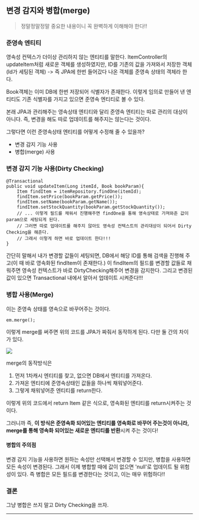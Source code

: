 ## 변경 감지와 병합(merge)

> 정말정말정말 중요한 내용이니 꼭 완벽하게 이해해야 한다!!

### 준영속 엔티티
영속성 컨텍스가 더이상 관리하지 않는 엔티티를 말한다.
ItemController의 updateItem처럼
새로운 객체를 생성하였지만, ID를 기존의 값을 가져와서 저장한 객체(Id가 세팅된 객체) -> 즉 JPA에 한번 들어갔다 나온 객체를 준영속 상태의 객체라 한다.

Book객체는 이미 DB에 한번 저장되어 식별자가 존재한다.
이렇게 임의로 만들어 낸 엔티티도 기존 식별자를 가지고 있으면 준영속 엔티티로 볼 수 있다.

본래 JPA과 관리해주는 영속상태 엔티티와 달리 준영속 엔티티는 따로 관리의 대상이 아니다. 즉, 변경을 해도 따로 업데이트를 해주지는 않는다는 것이다.

그렇다면 이런 준영속상태 엔티티를 어떻게 수정해 줄 수 있을까?

* 변경 감지 기능 사용
* 병합(merge) 사용

### 변경 감지 기능 사용(Dirty Checking)

```
@Transactional
public void updateItem(Long itemId, Book bookParam){
    Item findItem = itemRepository.findOne(itemId);
    findItem.setPrice(bookParam.getPrice());
    findItem.setName(bookParam.getName());
    findItem.setStockQuantity(bookParam.getStockQuantity());
    // ... 이렇게 필드를 채워서 진행해주면 findOne을 통해 영속상태로 가져와준 값이 param으로 세팅되게 된다.
    // 그러면 따로 업데이트를 해주지 않아도 영속성 컨텍스트의 관리대상이 되어서 Dirty Checking을 해준다.
    // 그래서 이렇게 하면 바로 업데이트 한다!!!
}
```

간단히 말해서 내가 변경할 값들이 세팅되면, DB에서 해당 ID를 통해 검색을 진행해 주고(이 때 바로 영속화된 findItem이 존재한다.) 이 findItem의 필드를 변경할 값들로 채워주면 영속성 컨텍스트가 바로 DirtyChecking해주어 변경을 감지한다. 그리고 변경된 값이 있으면 Transactional 내에서 알아서 업데이트 시켜준다!!!

### 병합 사용(Merge)
이는 준영속 상태를 영속으로 바꾸어주는 것이다.

`em.merge();`

이렇게 merge를 써주면 위의 코드를 JPA가 짜줘서 동작하게 된다.
다만 둘 간의 차이가 있다.

![](https://i.imgur.com/oGLfT2v.png)

merge의 동작방식은
1. 먼저 1차캐시 엔티티를 찾고, 없으면 DB에서 엔티티를 가져온다.
2. 가져온 엔티티에 준영속상태인 값들을 하나씩 채워넣어준다.
3. 그렇게 채워넣어준 엔티티를 return한다.

이렇게 위의 코드에서 return Item 같은 식으로, 영속화된 엔티티를 return시켜주는 것이다.

그러니까 즉, **이 방식은 준영속화 되어있는 엔티티를 영속화로 바꾸어 주는것이 아니라, merge를 통해 영속화 되어있는 새로운 엔티티를 반환**시켜 주는 것이다!

#### 병합의 주의점
변경 감지 기능을 사용하면 원하는 속성만 선택해서 변경할 수 있지만, 병합을 사용하면 모든 속성이 변경된다.
그래서 이제 병합할 때에 값이 없으면 'null'로 업데이트 될 위험성이 있다.
즉 병합은 모든 필드를 변경한다는 것이고, 이는 매우 위험하다!!

### 결론
그냥 병합은 쓰지 말고 Dirty Checking을 쓰자.

---
